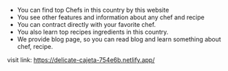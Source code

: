 * You can find top Chefs in this country by this website
* You see other features and information about any chef and recipe
* You can contract directly with your favorite chef.
* You also learn top recipes ingredients in this country.
* We provide blog page, so you can read blog and learn something about chef, recipe.

visit link: https://delicate-cajeta-754e6b.netlify.app/